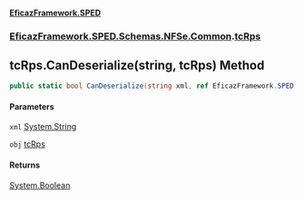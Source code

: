 #### [EficazFramework.SPED](EficazFrameworkSPED.md 'EficazFramework SPED')
### [EficazFramework.SPED.Schemas.NFSe.Common](EficazFramework.SPED.Schemas.NFSe.Common.md 'EficazFramework.SPED.Schemas.NFSe.Common').[tcRps](EficazFramework.SPED.Schemas.NFSe.Common/tcRps.md 'EficazFramework.SPED.Schemas.NFSe.Common.tcRps')

## tcRps.CanDeserialize(string, tcRps) Method

```csharp
public static bool CanDeserialize(string xml, ref EficazFramework.SPED.Schemas.NFSe.Common.tcRps obj);
```
#### Parameters

<a name='EficazFramework.SPED.Schemas.NFSe.Common.tcRps.CanDeserialize(string,EficazFramework.SPED.Schemas.NFSe.Common.tcRps).xml'></a>

`xml` [System.String](https://docs.microsoft.com/en-us/dotnet/api/System.String 'System.String')

<a name='EficazFramework.SPED.Schemas.NFSe.Common.tcRps.CanDeserialize(string,EficazFramework.SPED.Schemas.NFSe.Common.tcRps).obj'></a>

`obj` [tcRps](EficazFramework.SPED.Schemas.NFSe.Common/tcRps.md 'EficazFramework.SPED.Schemas.NFSe.Common.tcRps')

#### Returns
[System.Boolean](https://docs.microsoft.com/en-us/dotnet/api/System.Boolean 'System.Boolean')